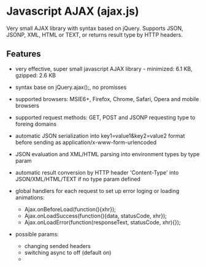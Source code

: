 # Javascript AJAX (ajax.js)
Very small AJAX library with syntax based on jQuery. Supports JSON, JSONP, XML, HTML or TEXT, or returns result type by HTTP headers.

## Features
- very effective, super small javascript AJAX library - minimized: 6.1 KB, gzipped: 2.6 KB
- syntax base on jQuery.ajax();, no promisses
- supported browsers: MSIE6+, Firefox, Chrome, Safari, Opera and mobile browsers
- supported request methods: GET, POST and JSONP requesting type to foreing domains
- automatic JSON serialization into key1=value1&key2=value2 format before sending as application/x-www-form-urlencoded
- JSON evaluation and XML/HTML parsing into environment types by type param
- automatic result conversion by HTTP header 'Content-Type' into JSON/XML/HTML/TEXT if no type param defined
- global handlers for each request to set up error loging or loading animations:
  - Ajax.onBeforeLoad(function(){xhr});
  - Ajax.onLoadSuccess(function(){data, statusCode, xhr});
  - Ajax.onLoadError(function(responseText, statusCode, xhr){});

- possible params:
  - changing sended headers
  - switching async to off (default on)
  - 

```




```
